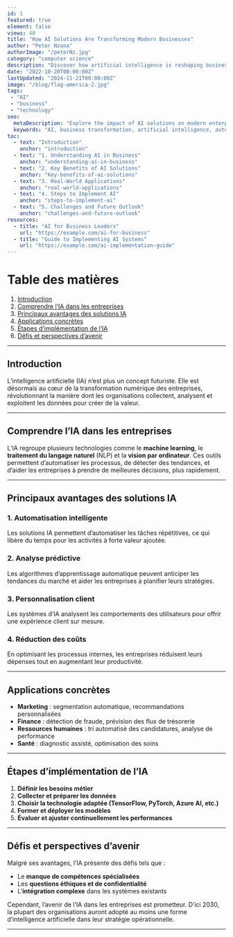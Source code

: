 ```yaml
---
id: 1
featured: true
element: false
views: 40
title: "How AI Solutions Are Transforming Modern Businesses"
author: "Peter Nzana"
authorImage: "/peterNz.jpg"
category: "computer science"
description: "Discover how artificial intelligence is reshaping business operations, improving decision-making, and driving innovation across industries."
date: "2022-10-20T00:00:00Z"
lastUpdated: "2024-11-21T00:00:00Z"
image: "/blog/flag-america-2.jpg"
tags:
 - "AI"
 - "business"
 - "technology"
seo:
  metaDescription: "Explore the impact of AI solutions on modern enterprises — from automation to data-driven insights — and learn how to integrate AI in your organization."
  keywords: "AI, business transformation, artificial intelligence, automation, data analytics"
toc:
  - text: "Introduction"
    anchor: "introduction"
  - text: "1. Understanding AI in Business"
    anchor: "understanding-ai-in-business"
  - text: "2. Key Benefits of AI Solutions"
    anchor: "key-benefits-of-ai-solutions"
  - text: "3. Real-World Applications"
    anchor: "real-world-applications"
  - text: "4. Steps to Implement AI"
    anchor: "steps-to-implement-ai"
  - text: "5. Challenges and Future Outlook"
    anchor: "challenges-and-future-outlook"
resources:
  - title: "AI for Business Leaders"
    url: "https://example.com/ai-for-business"
  - title: "Guide to Implementing AI Systems"
    url: "https://example.com/ai-implementation-guide"
---
```


# Table des matières

1. [Introduction](#introduction)  
2. [Comprendre l’IA dans les entreprises](#understanding-ai-in-business)  
3. [Principaux avantages des solutions IA](#key-benefits-of-ai-solutions)  
4. [Applications concrètes](#real-world-applications)  
5. [Étapes d’implémentation de l’IA](#steps-to-implement-ai)  
6. [Défis et perspectives d’avenir](#challenges-and-future-outlook)  

---

## Introduction

L’intelligence artificielle (IA) n’est plus un concept futuriste. Elle est désormais au cœur de la transformation numérique des entreprises, révolutionnant la manière dont les organisations collectent, analysent et exploitent les données pour créer de la valeur.

---

## Comprendre l’IA dans les entreprises

L’IA regroupe plusieurs technologies comme le **machine learning**, le **traitement du langage naturel** (NLP) et la **vision par ordinateur**. Ces outils permettent d’automatiser les processus, de détecter des tendances, et d’aider les entreprises à prendre de meilleures décisions, plus rapidement.

---

## Principaux avantages des solutions IA

### 1. Automatisation intelligente
Les solutions IA permettent d’automatiser les tâches répétitives, ce qui libère du temps pour les activités à forte valeur ajoutée.

### 2. Analyse prédictive
Les algorithmes d’apprentissage automatique peuvent anticiper les tendances du marché et aider les entreprises à planifier leurs stratégies.

### 3. Personnalisation client
Les systèmes d’IA analysent les comportements des utilisateurs pour offrir une expérience client sur mesure.

### 4. Réduction des coûts
En optimisant les processus internes, les entreprises réduisent leurs dépenses tout en augmentant leur productivité.

---

## Applications concrètes

- **Marketing** : segmentation automatique, recommandations personnalisées  
- **Finance** : détection de fraude, prévision des flux de trésorerie  
- **Ressources humaines** : tri automatisé des candidatures, analyse de performance  
- **Santé** : diagnostic assisté, optimisation des soins  

---

## Étapes d’implémentation de l’IA

1. **Définir les besoins métier**
2. **Collecter et préparer les données**
3. **Choisir la technologie adaptée (TensorFlow, PyTorch, Azure AI, etc.)**
4. **Former et déployer les modèles**
5. **Évaluer et ajuster continuellement les performances**

---

## Défis et perspectives d’avenir

Malgré ses avantages, l’IA présente des défis tels que :
- Le **manque de compétences spécialisées**
- Les **questions éthiques et de confidentialité**
- L’**intégration complexe** dans les systèmes existants  

Cependant, l’avenir de l’IA dans les entreprises est prometteur. D’ici 2030, la plupart des organisations auront adopté au moins une forme d’intelligence artificielle dans leur stratégie opérationnelle.

---
